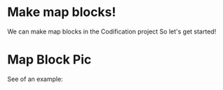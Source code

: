 # Make map blocks!
We can make map blocks in the Codification project
So let's get started!
# Map Block Pic
See of an example:
